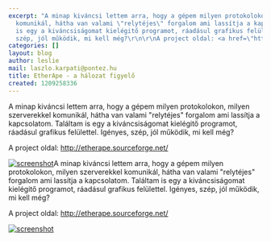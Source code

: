 ```yaml
---
excerpt: "A minap kiváncsi lettem arra, hogy a gépem milyen protokolokon, milyen szerverekkel
  komunikál, hátha van valami \"relytéjes\" forgalom ami lassítja a kapcsolatom. Találtam
  is egy a kiváncsiságomat kielégitő programot, ráadásul grafikus felülettel. Igényes,
  szép, jól működik, mi kell még?\r\n\r\nA project oldal: <a href=\"http://etherape.sourceforge.net/\">http://etherape.sourceforge.net/</a>\r\n\r"
categories: []
layout: blog
author: leslie
mail: laszlo.karpati@pontez.hu
title: EtherApe - a hálozat figyelő
created: 1209258336
---
```

A minap kiváncsi lettem arra, hogy a gépem milyen protokolokon, milyen szerverekkel komunikál, hátha van valami "relytéjes" forgalom ami lassítja a kapcsolatom. Találtam is egy a kiváncsiságomat kielégitő programot, ráadásul grafikus felülettel. Igényes, szép, jól működik, mi kell még?

A project oldal: <a href="http://etherape.sourceforge.net/">http://etherape.sourceforge.net/</a>

<a href="/sites/default/files/ether_ape_v0.9.3.png"><img src="/sites/default/files/ether_ape_v0.9.3_tn.png" alt="screenshot"/></a>A minap kiváncsi lettem arra, hogy a gépem milyen protokolokon, milyen szerverekkel komunikál, hátha van valami "relytéjes" forgalom ami lassítja a kapcsolatom. Találtam is egy a kiváncsiságomat kielégitő programot, ráadásul grafikus felülettel. Igényes, szép, jól működik, mi kell még?

A project oldal: <a href="http://etherape.sourceforge.net/">http://etherape.sourceforge.net/</a>

<a href="/sites/default/files/ether_ape_v0.9.3.png"><img src="/sites/default/files/ether_ape_v0.9.3_tn.png" alt="screenshot"/></a>
